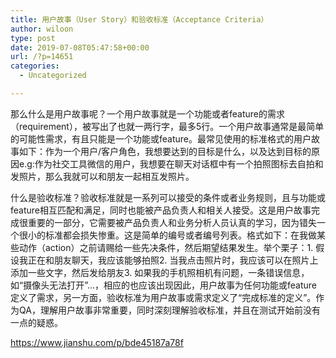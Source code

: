 ```yaml
---
title: 用户故事（User Story）和验收标准（Acceptance Criteria）
author: wiloon
type: post
date: 2019-07-08T05:47:58+00:00
url: /?p=14651
categories:
  - Uncategorized

---
```

那么什么是用户故事呢？一个用户故事就是一个功能或者feature的需求（requirement），被写出了也就一两行字，最多5行。一个用户故事通常是最简单的可能性需求，有且只能是一个功能或feature。最常见使用的标准格式的用户故事如下：作为一个用户/客户角色，我想要达到的目标是什么，以及达到目标的原因e.g:作为社交工具微信的用户，我想要在聊天对话框中有一个拍照图标去自拍和发照片，那么我就可以和朋友一起相互发照片。

什么是验收标准？验收标准就是一系列可以接受的条件或者业务规则，且与功能或feature相互匹配和满足，同时也能被产品负责人和相关人接受。这是用户故事完成很重要的一部分，它需要被产品负责人和业务分析人员认真的学习，因为错失一个很小的标准都会损失惨重。这是简单的编号或者编号列表。格式如下：在我做某些动作（action）之前请赐给一些先决条件，然后期望结果发生。举个栗子：1. 假设我正在和朋友聊天，我应该能够拍照2. 当我点击照片时，我应该可以在照片上添加一些文字，然后发给朋友3. 如果我的手机照相机有问题，一条错误信息，如“摄像头无法打开”...，相应的也应该出现因此，用户故事为任何功能或feature定义了需求，另一方面，验收标准为用户故事或需求定义了“完成标准的定义”。作为QA，理解用户故事非常重要，同时深刻理解验收标准，并且在测试开始前没有一点的疑惑。

https://www.jianshu.com/p/bde45187a78f